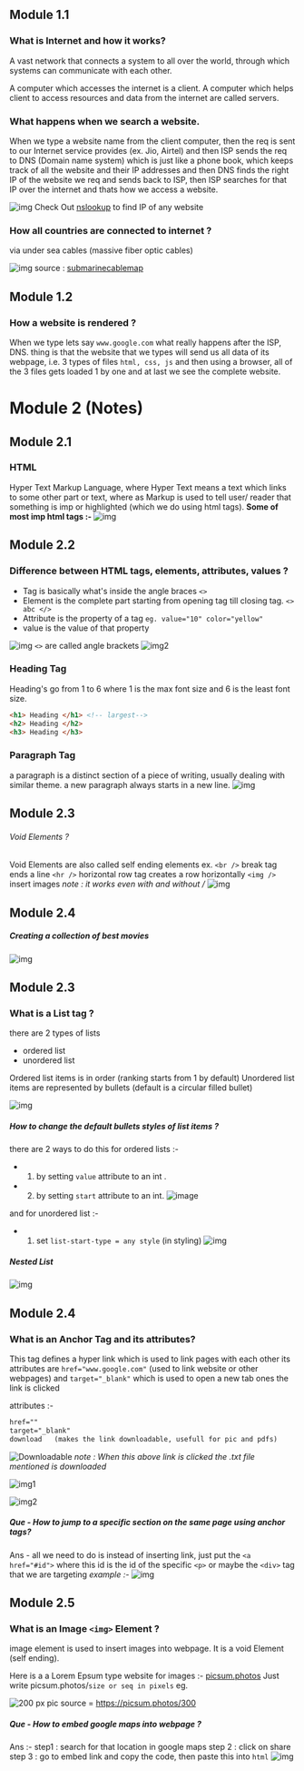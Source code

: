 
## Module 1.1

### What is Internet and how it works?
A vast network that connects a system to all over the world, through which systems can communicate with each other.

A computer which accesses the internet is a client.
A computer which helps client to access resources and data from the internet are called servers.


### What happens when we search a website.
When we type a website name from the client computer, then the req is sent to our Internet service provides (ex. Jio, Airtel)  and then ISP sends the req to DNS (Domain name system) which is just like a phone book, which keeps track of all the website and their IP addresses and then DNS finds the right IP of the website we req and sends back to ISP, then ISP searches for that IP over the internet and thats how we access a website.

![img](https://i.postimg.cc/x1Jm2Y2V/Pasted-image-20230717194737.png)
Check Out [nslookup](https://www.nslookup.io/) to find IP of any website 

### How all countries are connected to internet ?
via under sea cables (massive fiber optic cables)

![img](https://i.postimg.cc/L5J919vH/Pasted-image-20230717195713.png)
source : [submarinecablemap](htps://www.submarinecablemap.com)


## Module 1.2

### How a website is rendered ?
When we type lets say `www.google.com` what really happens after the ISP, DNS. thing is that the website that we types will send us all data of its webpage, i.e. 3 types of files `html, css, js`
and then using a browser, all of the 3 files gets loaded 1 by one and at last we see the complete website.




# Module 2 (Notes)

## Module 2.1

### HTML
Hyper Text Markup Language, where Hyper Text means a text which links to some other part or text, where as Markup is used to tell user/ reader that something is imp or highlighted (which we do using html tags).
<b>Some of most imp html tags :- </b>
![img](https://i.postimg.cc/m2bngXXr/Screenshot-2023-07-17-203503.png)



## Module 2.2

### Difference between HTML tags, elements, attributes, values ?

- Tag is basically what's inside the angle braces `<>`
- Element is the complete part starting from opening tag till closing tag. `<> abc </>`
- Attribute is the property of a tag `eg. value="10" color="yellow"`
- value is the value of that property

![img](https://i.postimg.cc/bNSjhFs2/screenshot-www-udemy-com-2023-07-17-20-41-02.png)
`<>` are called angle brackets
![img2](https://i.postimg.cc/FF2S4pKp/attribute.png)



### Heading Tag 
Heading's go from 1 to 6 where 1 is the max font size and 6 is the least font size.
```html
<h1> Heading </h1> <!-- largest-->
<h2> Heading </h2>
<h3> Heading </h3>
```


### Paragraph Tag 
a paragraph is a distinct section of a piece of writing, usually dealing with similar theme.
a new paragraph always starts in a new line.
![img](https://i.postimg.cc/ncy3J7MB/yesssssss.png)


## Module 2.3 

###### Void Elements ?
Void Elements are also called self ending elements ex.
`<br />` break tag ends a line 
`<hr />` horizontal row tag creates a row horizontally 
`<img /> `insert images 
<i>note :  it works even with and without /</i>
![img](https://i.postimg.cc/kG50R7Xd/yesssssss.png)

## Module 2.4

##### Creating a collection of best movies 
![img](https://i.postimg.cc/JzzjYqRx/yesssssss.png)

## Module 2.3 

### What is a List tag ?
there are 2 types of lists 
- ordered list 
- unordered list 

Ordered list items is in order (ranking starts from 1 by default)
Unordered list items are represented by bullets (default is a circular filled bullet)

![img](https://i.postimg.cc/MZghJqtM/yesssssss.png)

##### How to change the default bullets styles of list items ?
there are 2 ways to do this for ordered lists :- 
- 1. by setting `value` attribute to an int .
- 2. by setting `start` attribute to an int.
![image](https://github.com/yashasviyadav1/DSA-Questions/assets/124666305/3bbe081f-785d-4e3b-9724-8396afc6ca66)

and for unordered list :- 
- 1. set `list-start-type = any style` (in styling)
![img](https://i.postimg.cc/vBj1YcS6/yesssssss.png)

##### Nested List 
![img](https://i.postimg.cc/PqyGw593/yesssssss.png)

## Module 2.4

### What is an Anchor Tag and its attributes?

This tag defines a hyper link which is used to link pages with each other
its attributes are `href="www.google.com"`  (used to link website or other webpages) and `target="_blank"` which is used to open a new tab ones the link is clicked

attributes :- 
```html
href=""
target="_blank" 
download   (makes the link downloadable, usefull for pic and pdfs)
```

![Downloadable](https://i.postimg.cc/Zqmfb3TB/download1.png)
<i> note : When this above link is clicked the .txt file mentioned is downloaded</i>

![img1](https://i.postimg.cc/YSvvthPB/yesss-2.png)

![img2](https://i.postimg.cc/cJPrCdqg/yesssssss.png)
##### Que - How to jump to a specific section on the same page using anchor tags? 
Ans - all we need to do is instead of inserting link, just put the `<a href="#id">` where this id is the id of the specific `<p>` or maybe the `<div>` tag that we are targeting 
<i> example :- </i>
![img](https://i.postimg.cc/65S7v2pM/download1.png)


## Module 2.5

### What is an Image `<img>` Element ? 

image element is used to insert images into webpage. It is a void Element (self ending).

Here is a a Lorem Epsum type website for images :- [picsum.photos](https://picsum.photos/)
Just write picsum.photos/`size or seq in pixels`
eg. 

![200 px pic](https://picsum.photos/300)
source = https://picsum.photos/300

##### Que - How to embed google maps into webpage ?
Ans :- 
step1 : search for that location in google maps
step 2 : click on share
step 3 : go to embed link and copy the code, then paste this into `html`
![img](https://i.postimg.cc/NFQfrnLc/download1.png)





